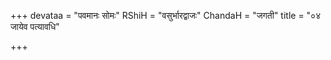 +++
devataa = "पवमानः सोमः"
RShiH = "वसुर्भारद्वाजः"
ChandaH = "जगती"
title = "०४ जायेव पत्यावधि"

+++
